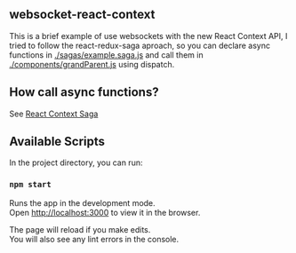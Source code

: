 ## websocket-react-context

This is a brief example of use websockets with the new React Context API, I tried to follow the react-redux-saga aproach, so you can declare async functions in [./sagas/example.saga.js](https://github.com/DKbyo/websocket-react-context/blob/master/src/sagas/example.saga.js) and call them in [./components/grandParent.js](https://github.com/DKbyo/websocket-react-context/blob/master/src/components/grandParent.js) using dispatch. 

## How call async functions?

See [React Context Saga](https://github.com/DKbyo/react-context-saga)

## Available Scripts

In the project directory, you can run:

### `npm start`

Runs the app in the development mode.<br>
Open [http://localhost:3000](http://localhost:3000) to view it in the browser.

The page will reload if you make edits.<br>
You will also see any lint errors in the console.
